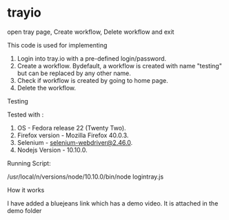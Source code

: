 # trayio
open tray page, Create workflow, Delete workflow and exit

This code is used for implementing

1. Login into tray.io with a pre-defined login/password.
2. Create a workflow. Bydefault, a workflow is created with name "testing" but can be replaced by any other name.
3. Check if workflow is created by going to home page.
4. Delete the workflow.


Testing

Tested with :

1. OS - Fedora release 22 (Twenty Two).
2. Firefox version - Mozilla Firefox 40.0.3.
3. Selenium - selenium-webdriver@2.46.0.
4. Nodejs Version - 10.10.0.

Running Script:

/usr/local/n/versions/node/10.10.0/bin/node logintray.js

How it works

I have added a bluejeans link which has a demo video.
It is attached in the demo folder
